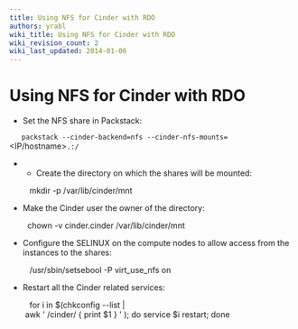 ```yaml
---
title: Using NFS for Cinder with RDO
authors: yrabl
wiki_title: Using NFS for Cinder with RDO
wiki_revision_count: 2
wiki_last_updated: 2014-01-06
---
```


# Using NFS for Cinder with RDO

*   Set the NFS share in Packstack:

`   packstack --cinder-backend=nfs --cinder-nfs-mounts=`<IP/hostname>`.:/`<shared directory>

*   -   Create the directory on which the shares will be mounted:

         mkdir -p /var/lib/cinder/mnt

*   Make the Cinder user the owner of the directory:

        chown -v cinder.cinder /var/lib/cinder/mnt

*   Configure the SELINUX on the compute nodes to allow access from the instances to the shares:

         /usr/sbin/setsebool -P virt_use_nfs on

*   Restart all the Cinder related services:

         for i in $(chkconfig --list | awk ' /cinder/ { print $1 } ' ); do service $i restart; done
